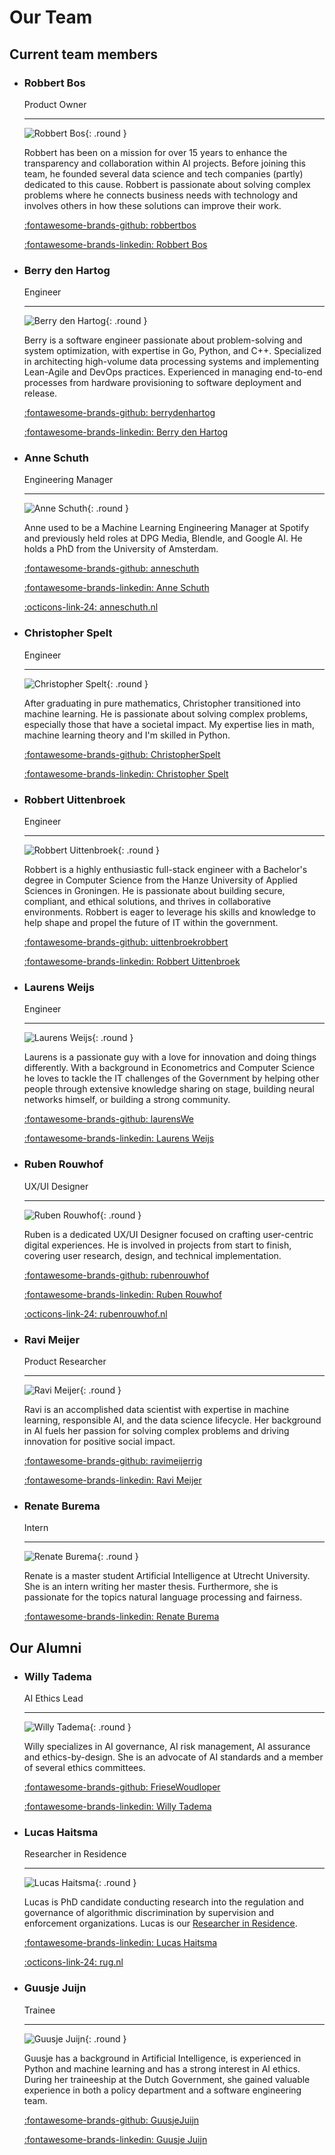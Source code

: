 # Our Team

## Current team members
<!-- markdownlint-disable MD030 MD033 -->

<div class="grid cards" markdown>

-   ### Robbert Bos

    Product Owner

    ----

    ![Robbert Bos](../img/robbert_bos.jpeg){: .round }

    Robbert has been on a mission for over 15 years to enhance the transparency and collaboration within AI projects.
    Before joining this team, he founded several data science and tech companies (partly) dedicated to this cause.
    Robbert is passionate about solving complex problems where he connects business needs with technology and involves
    others in how these solutions can improve their work.

    [:fontawesome-brands-github: robbertbos](https://github.com/robbertbos)

    [:fontawesome-brands-linkedin: Robbert Bos](https://www.linkedin.com/in/robbertbos/)

-   ### Berry den Hartog

    Engineer

    ----

    ![Berry den Hartog](../img/berry.jpeg){: .round }

    Berry is a software engineer passionate about problem-solving and system optimization, with expertise in Go,
    Python, and C++. Specialized in architecting high-volume data processing systems and implementing Lean-Agile and
    DevOps practices. Experienced in managing end-to-end processes from hardware provisioning to software deployment
    and release.

    [:fontawesome-brands-github: berrydenhartog](https://github.com/berrydenhartog)

    [:fontawesome-brands-linkedin: Berry den Hartog](https://www.linkedin.com/in/berry-denhartog)

-   ### Anne Schuth

    Engineering Manager

    ----

    ![Anne Schuth](../img/anne.png){: .round }

    Anne used to be a Machine Learning Engineering Manager at Spotify and previously held roles at DPG Media, Blendle,
    and Google AI. He holds a PhD from the University of Amsterdam.

    [:fontawesome-brands-github: anneschuth](https://github.com/anneschuth)

    [:fontawesome-brands-linkedin: Anne Schuth](https://linkedin.com/in/AnneSchuth)

    [:octicons-link-24: anneschuth.nl](https://anneschuth.nl)

-   ### Christopher Spelt

    Engineer

    ----

    ![Christopher Spelt](../img/christopher.jpeg){: .round }

    After graduating in pure mathematics, Christopher transitioned into machine learning. He is passionate about
    solving complex problems, especially those that have a societal impact. My expertise lies in math, machine
    learning theory and I'm skilled in Python.

    [:fontawesome-brands-github: ChristopherSpelt](https://github.com/ChristopherSpelt)

    [:fontawesome-brands-linkedin: Christopher Spelt](https://www.linkedin.com/in/christopher-spelt-27b39357/)

-   ### Robbert Uittenbroek

    Engineer

    ----

    ![Robbert Uittenbroek](../img/robbert_uittenbroek.jpeg){: .round }

    Robbert is a highly enthusiastic full-stack engineer with a Bachelor's degree in Computer Science from the Hanze
    University of Applied Sciences in Groningen. He is passionate about building secure, compliant, and ethical
    solutions, and thrives in collaborative environments. Robbert is eager to leverage his skills and knowledge to
    help shape and propel the future of IT within the government.

    [:fontawesome-brands-github: uittenbroekrobbert](https://github.com/uittenbroekrobbert)

    [:fontawesome-brands-linkedin: Robbert Uittenbroek](https://www.linkedin.com/in/robbert-uittenbroek-48a215/)

-   ### Laurens Weijs

    Engineer

    ----

    ![Laurens Weijs](../img/laurens.jpeg){: .round }

    Laurens is a passionate guy with a love for innovation and doing things differently. With a background in
    Econometrics and Computer Science he loves to tackle the IT challenges of the Government by helping other people
    through extensive knowledge sharing on stage, building neural networks himself, or building a strong community.

    [:fontawesome-brands-github: laurensWe](https://github.com/laurensWe)

    [:fontawesome-brands-linkedin: Laurens Weijs](https://www.linkedin.com/in/laurensweijs)

-   ### Ruben Rouwhof

    UX/UI Designer

    ----

    ![Ruben Rouwhof](../img/ruben.png){: .round }

    Ruben is a dedicated UX/UI Designer focused on crafting user-centric digital experiences. He is involved in projects
    from start to finish, covering user research, design, and technical implementation.

    [:fontawesome-brands-github: rubenrouwhof](https://github.com/rubenrouwhof)

    [:fontawesome-brands-linkedin: Ruben Rouwhof](https://www.linkedin.com/in/rubenrouwhof)

    [:octicons-link-24: rubenrouwhof.nl](https://rubenrouwhof.nl)

-   ### Ravi Meijer

    Product Researcher

    ----

    ![Ravi Meijer](../img/ravi.jpg){: .round }

    Ravi is an accomplished data scientist with expertise in machine learning, responsible AI, and the data science lifecycle.
    Her background in AI fuels her passion for solving complex problems and driving innovation for positive social impact.

    [:fontawesome-brands-github: ravimeijerrig](https://github.com/ravimeijerrig)

    [:fontawesome-brands-linkedin: Ravi Meijer](https://www.linkedin.com/in/ravi-meijer)

-   ### Renate Burema

    Intern

    ----

    ![Renate Burema](../img/renate.jpg){: .round }

    Renate is a master student Artificial Intelligence at Utrecht University.
    She is an intern writing her master thesis.
    Furthermore, she is passionate for the topics natural language processing and fairness.

    [:fontawesome-brands-linkedin: Renate Burema](https://linkedin.com/in/renate-burema-047b26211)

</div>

## Our Alumni

<div class="grid cards" markdown>

-   ### Willy Tadema

    AI Ethics Lead

    ----

    ![Willy Tadema](../img/willy.png){: .round }

    Willy specializes in AI governance, AI risk management, AI assurance and ethics-by-design.
    She is an advocate of AI standards and a member of several ethics committees.

    [:fontawesome-brands-github: FrieseWoudloper](https://github.com/FrieseWoudloper)

    [:fontawesome-brands-linkedin: Willy Tadema](https://www.linkedin.com/in/willytadema/)

-   ### Lucas Haitsma

    Researcher in Residence

    ----

    ![Lucas Haitsma](../img/lucas.jpeg){: .round }

    Lucas is PhD candidate conducting research into the regulation and governance of algorithmic discrimination by
    supervision and enforcement organizations. Lucas is our
    [Researcher in Residence](../adrs/0011-researcher-in-residence.md).

    [:fontawesome-brands-linkedin: Lucas Haitsma](https://www.linkedin.com/in/lucas-h-779375139/)

    [:octicons-link-24: rug.nl](https://www.rug.nl/staff/l.m.haitsma/?lang=en)

-   ### Guusje Juijn

    Trainee

    ----

    ![Guusje Juijn](../img/guusje.jpeg){: .round }

    Guusje has a background in Artificial Intelligence, is experienced in Python and
    machine learning and has a strong interest in AI ethics.
    During her traineeship at the Dutch Government, she gained valuable experience in
    both a policy department and a software engineering team.

    [:fontawesome-brands-github: GuusjeJuijn](https://github.com/GuusjeJuijn)

    [:fontawesome-brands-linkedin: Guusje Juijn](https://www.linkedin.com/in/guusjejuijn)

</div>
